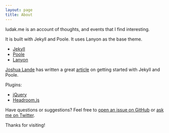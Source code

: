 ```yaml
---
layout: page
title: About
---
```

<p class="message">
  ludak.me is an account of thoughts, and events that I find interesting.
</p>

It is built with Jekyll and Poole. It uses Lanyon as the base theme.

* [Jekyll](http://github.com/jekyll/jekyll)
* [Poole](https://github.com/poole/poole)
* [Lanyon](https://github.com/poole/lanyon)

[Joshua Lande](http://joshualande.com) has written a great [article](http://joshualande.com/jekyll-github-pages-poole/) on getting started with Jekyll and Poole.

Plugins:

* [jQuery](https://jquery.com/)
* [Headroom.js](http://wicky.nillia.ms/headroom.js)

Have questions or suggestions? Feel free to [open an issue on GitHub](https://github.com/NareshPS/ludak.me/issues/new) or [ask me on Twitter](https://twitter.com/_NareshPS).

Thanks for visiting!
